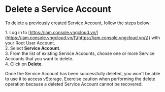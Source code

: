 # Delete a Service Account

To delete a previously created Service Account, follow the steps below:

1\. Log in to [https://iam.console.vngcloud.vn/](https://iam.console.vngcloud.vn/]\(https://iam.console.vngcloud.vn/\)) with your Root User Account.\
2\. Select **Service Account.**\
3\. From the list of existing Service Accounts, choose one or more Service Accounts that you want to delete.\
4\. Click on **Delete**.

Once the Service Account has been successfully deleted, you won't be able to use it to access vStorage. Exercise caution when performing the delete operation because a deleted Service Account cannot be recovered.&#x20;
